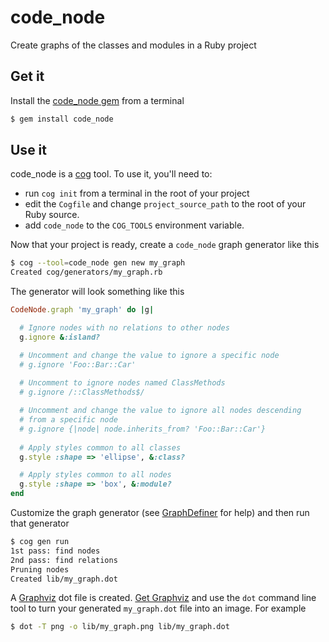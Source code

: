 code_node
=========

Create graphs of the classes and modules in a Ruby project

Get it
------

Install the [code_node gem](https://rubygems.org/gems/code_node) from a terminal

```bash
$ gem install code_node
```

Use it
------

code_node is a [cog](https://github.com/ktonon/cog) tool. To use it, you'll need to:

* run `cog init` from a terminal in the root of your project
* edit the `Cogfile` and change `project_source_path` to the root of your Ruby source.
* add `code_node` to the `COG_TOOLS` environment variable.

Now that your project is ready, create a `code_node` graph generator like this

```bash
$ cog --tool=code_node gen new my_graph
Created cog/generators/my_graph.rb
```

The generator will look something like this

```ruby
CodeNode.graph 'my_graph' do |g|

  # Ignore nodes with no relations to other nodes
  g.ignore &:island?

  # Uncomment and change the value to ignore a specific node
  # g.ignore 'Foo::Bar::Car'
  
  # Uncomment to ignore nodes named ClassMethods
  # g.ignore /::ClassMethods$/

  # Uncomment and change the value to ignore all nodes descending
  # from a specific node
  # g.ignore {|node| node.inherits_from? 'Foo::Bar::Car'}
  
  # Apply styles common to all classes
  g.style :shape => 'ellipse', &:class?

  # Apply styles common to all nodes
  g.style :shape => 'box', &:module?
end
```

Customize the graph generator (see [GraphDefiner](http://ktonon.github.com/code_node/CodeNode/DSL/GraphDefiner.html) for help) and then run that generator

```bash
$ cog gen run
1st pass: find nodes
2nd pass: find relations
Pruning nodes
Created lib/my_graph.dot
```

A [Graphviz](http://www.graphviz.org) dot file is created. [Get Graphviz](http://www.graphviz.org/Download.php)
and use the `dot` command line tool to turn your generated `my_graph.dot` file into an image.
For example

```bash
$ dot -T png -o lib/my_graph.png lib/my_graph.dot
```
